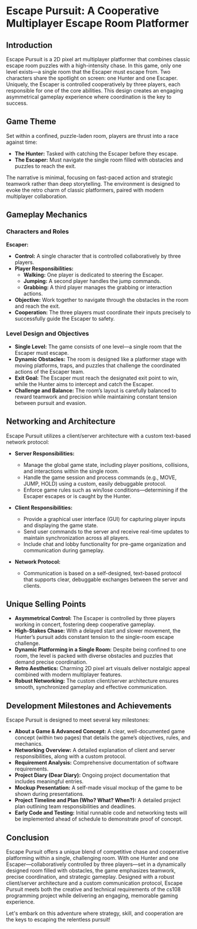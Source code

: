 # Escape Pursuit: A Cooperative Multiplayer Escape Room Platformer

## Introduction

Escape Pursuit is a 2D pixel art multiplayer platformer that combines classic escape room puzzles with a high-intensity chase. In this game, only one level exists—a single room that the Escaper must escape from. Two characters share the spotlight on screen: one Hunter and one Escaper. Uniquely, the Escaper is controlled cooperatively by three players, each responsible for one of the core abilities. This design creates an engaging asymmetrical gameplay experience where coordination is the key to success.

## Game Theme

Set within a confined, puzzle-laden room, players are thrust into a race against time:
- **The Hunter:** Tasked with catching the Escaper before they escape.
- **The Escaper:** Must navigate the single room filled with obstacles and puzzles to reach the exit.

The narrative is minimal, focusing on fast-paced action and strategic teamwork rather than deep storytelling. The environment is designed to evoke the retro charm of classic platformers, paired with modern multiplayer collaboration.

## Gameplay Mechanics

### Characters and Roles

**Escaper:**
- **Control:** A single character that is controlled collaboratively by three players.
- **Player Responsibilities:**
    - **Walking:** One player is dedicated to steering the Escaper.
    - **Jumping:** A second player handles the jump commands.
    - **Grabbing:** A third player manages the grabbing or interaction actions.
- **Objective:** Work together to navigate through the obstacles in the room and reach the exit.
- **Cooperation:** The three players must coordinate their inputs precisely to successfully guide the Escaper to safety.

### Level Design and Objectives

- **Single Level:** The game consists of one level—a single room that the Escaper must escape.
- **Dynamic Obstacles:** The room is designed like a platformer stage with moving platforms, traps, and puzzles that challenge the coordinated actions of the Escaper team.
- **Exit Goal:** The Escaper must reach the designated exit point to win, while the Hunter aims to intercept and catch the Escaper.
- **Challenge and Balance:** The room’s layout is carefully balanced to reward teamwork and precision while maintaining constant tension between pursuit and evasion.

## Networking and Architecture

Escape Pursuit utilizes a client/server architecture with a custom text-based network protocol:

- **Server Responsibilities:**
    - Manage the global game state, including player positions, collisions, and interactions within the single room.
    - Handle the game session and process commands (e.g., MOVE, JUMP, HOLD) using a custom, easily debuggable protocol.
    - Enforce game rules such as win/lose conditions—determining if the Escaper escapes or is caught by the Hunter.

- **Client Responsibilities:**
    - Provide a graphical user interface (GUI) for capturing player inputs and displaying the game state.
    - Send user commands to the server and receive real-time updates to maintain synchronization across all players.
    - Include chat and lobby functionality for pre-game organization and communication during gameplay.

- **Network Protocol:**
    - Communication is based on a self-designed, text-based protocol that supports clear, debuggable exchanges between the server and clients.

## Unique Selling Points

- **Asymmetrical Control:** The Escaper is controlled by three players working in concert, fostering deep cooperative gameplay.
- **High-Stakes Chase:** With a delayed start and slower movement, the Hunter’s pursuit adds constant tension to the single-room escape challenge.
- **Dynamic Platforming in a Single Room:** Despite being confined to one room, the level is packed with diverse obstacles and puzzles that demand precise coordination.
- **Retro Aesthetics:** Charming 2D pixel art visuals deliver nostalgic appeal combined with modern multiplayer features.
- **Robust Networking:** The custom client/server architecture ensures smooth, synchronized gameplay and effective communication.

## Development Milestones and Achievements

Escape Pursuit is designed to meet several key milestones:
- **About a Game & Advanced Concept:** A clear, well-documented game concept (within two pages) that details the game’s objectives, rules, and mechanics.
- **Networking Overview:** A detailed explanation of client and server responsibilities, along with a custom protocol.
- **Requirement Analysis:** Comprehensive documentation of software requirements.
- **Project Diary (Dear Diary):** Ongoing project documentation that includes meaningful entries.
- **Mockup Presentation:** A self-made visual mockup of the game to be shown during presentations.
- **Project Timeline and Plan (Who? What? When?):** A detailed project plan outlining team responsibilities and deadlines.
- **Early Code and Testing:** Initial runnable code and networking tests will be implemented ahead of schedule to demonstrate proof of concept.

## Conclusion

Escape Pursuit offers a unique blend of competitive chase and cooperative platforming within a single, challenging room. With one Hunter and one Escaper—collaboratively controlled by three players—set in a dynamically designed room filled with obstacles, the game emphasizes teamwork, precise coordination, and strategic gameplay. Designed with a robust client/server architecture and a custom communication protocol, Escape Pursuit meets both the creative and technical requirements of the cs108 programming project while delivering an engaging, memorable gaming experience.

Let's embark on this adventure where strategy, skill, and cooperation are the keys to escaping the relentless pursuit!
